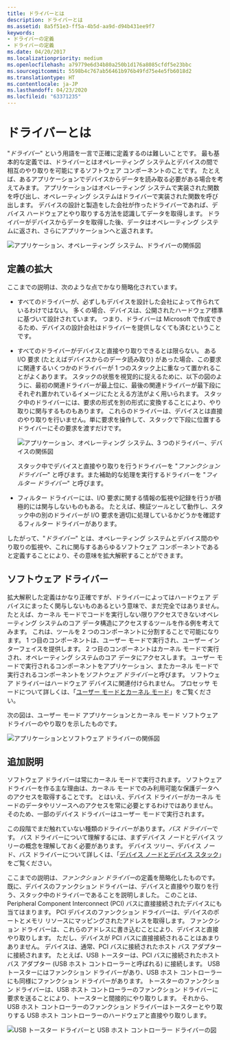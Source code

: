 ```yaml
---
title: ドライバーとは
description: ドライバーとは
ms.assetid: 8a5f51e3-ff5a-4b5d-aa9d-d94b431ee9f7
keywords:
- ドライバーの定義
- ドライバーの定義
ms.date: 04/20/2017
ms.localizationpriority: medium
ms.openlocfilehash: a79779e6d34b80a250b1d176a8085cfdf5e23bbc
ms.sourcegitcommit: 5598b4c767ab56461b976b49fd75e4e5fb6018d2
ms.translationtype: HT
ms.contentlocale: ja-JP
ms.lasthandoff: 04/23/2020
ms.locfileid: "63371235"
---
```

# <a name="what-is-a-driver"></a>ドライバーとは


"*ドライバー*" という用語を一言で正確に定義するのは難しいことです。 最も基本的な定義では、ドライバーとはオペレーティング システムとデバイスの間で相互のやり取りを可能にするソフトウェア コンポーネントのことです。 たとえば、あるアプリケーションでデバイスからデータを読み取る必要がある場合を考えてみます。 アプリケーションはオペレーティング システムで実装された関数を呼び出し、オペレーティング システムはドライバーで実装された関数を呼び出します。 デバイスの設計と製造をした会社が作ったドライバーであれば、デバイス ハードウェアとやり取りする方法を認識してデータを取得します。 ドライバーがデバイスからデータを取得した後、データはオペレーティング システムに返され、さらにアプリケーションへと返されます。

![アプリケーション、オペレーティング システム、ドライバーの関係図](images/whatisadriver01.png)

## <a name="span-idexpanding_the_definitionspanspan-idexpanding_the_definitionspanspan-idexpanding_the_definitionspanexpanding-the-definition"></a><span id="Expanding_the_definition"></span><span id="expanding_the_definition"></span><span id="EXPANDING_THE_DEFINITION"></span>定義の拡大


ここまでの説明は、次のような点でかなり簡略化されています。

-   すべてのドライバーが、必ずしもデバイスを設計した会社によって作られているわけではない。 多くの場合、デバイスは、公開されたハードウェア標準に基づいて設計されています。 つまり、ドライバーは Microsoft で作成できるため、デバイスの設計会社はドライバーを提供しなくても済むということです。

-   すべてのドライバーがデバイスと直接やり取りできるとは限らない。 ある I/O 要求 (たとえばデバイスからのデータ読み取り) があった場合、この要求に関連するいくつかのドライバーが 1 つのスタック上に重なって置かれることがよくあります。 スタックの状態を視覚的に捉えるために、以下の図のように、最初の関連ドライバーが最上位に、最後の関連ドライバーが最下段にそれぞれ置かれているイメージにたとえる方法がよく用いられます。 スタック中のドライバーには、要求の形式を別の形式に変換することにより、やり取りに関与するものもあります。 これらのドライバーは、デバイスとは直接のやり取りを行いません。単に要求を操作して、スタックで下段に位置するドライバーにその要求を渡すだけです。

    ![アプリケーション、オペレーティング システム、3 つのドライバー、デバイスの関係図](images/whatisadriver02.png)

    スタック中でデバイスと直接やり取りを行うドライバーを "*ファンクション ドライバー*" と呼びます。また補助的な処理を実行するドライバーを "*フィルター ドライバー*" と呼びます。

-   フィルター ドライバーには、I/O 要求に関する情報の監視や記録を行うが積極的には関与しないものもある。 たとえば、検証ツールとして動作し、スタック中の別のドライバーが I/O 要求を適切に処理しているかどうかを確認するフィルター ドライバーがあります。

したがって、"*ドライバー*" とは、オペレーティング システムとデバイス間のやり取りの監視や、これに関与するあらゆるソフトウェア コンポーネントであると定義することにより、その意味を拡大解釈することができます。

## <a name="span-idsoftware_driversspanspan-idsoftware_driversspanspan-idsoftware_driversspansoftware-drivers"></a><span id="Software_drivers"></span><span id="software_drivers"></span><span id="SOFTWARE_DRIVERS"></span>ソフトウェア ドライバー


拡大解釈した定義はかなり正確ですが、ドライバーによってはハードウェア デバイスにまったく関与しないものあるという意味で、まだ完全ではありません。 たとえば、カーネル モードでコードを実行しない限りアクセスできないオペレーティング システムのコア データ構造にアクセスするツールを作る例を考えてみます。 これは、ツールを 2 つのコンポーネントに分割することで可能になります。 1 つ目のコンポーネントは、ユーザー モードで実行され、ユーザー インターフェイスを提供します。 2 つ目のコンポーネントはカーネル モードで実行され、オペレーティング システムのコア データにアクセスします。 ユーザー モードで実行されるコンポーネントをアプリケーション、またカーネル モードで実行されるコンポーネントを*ソフトウェア ドライバー*と呼びます。 ソフトウェア ドライバーはハードウェア デバイスに関連付けられません。 プロセッサ モードについて詳しくは、「[ユーザー モードとカーネル モード](user-mode-and-kernel-mode.md)」をご覧ください。

次の図は、ユーザー モード アプリケーションとカーネル モード ソフトウェア ドライバーのやり取りを示したものです。

![アプリケーションとソフトウェア ドライバーの関係図](images/whatisadriver03.png)

## <a name="span-idadditional_notesspanspan-idadditional_notesspanspan-idadditional_notesspanadditional-notes"></a><span id="Additional_notes"></span><span id="additional_notes"></span><span id="ADDITIONAL_NOTES"></span>追加説明


ソフトウェア ドライバーは常にカーネル モードで実行されます。 ソフトウェア ドライバーを作る主な理由は、カーネル モードでのみ利用可能な保護データへのアクセスを取得することです。 とはいえ、デバイス ドライバーがカーネル モードのデータやリソースへのアクセスを常に必要とするわけではありません。 そのため、一部のデバイス ドライバーはユーザー モードで実行されます。

この段階でまだ触れていない種類のドライバーがあります。*バス ドライバー*です。 バス ドライバーについて理解するには、まずデバイス ノードとデバイス ツリーの概念を理解しておく必要があります。 デバイス ツリー、デバイス ノード、バス ドライバーについて詳しくは、「[デバイス ノードとデバイス スタック](device-nodes-and-device-stacks.md)」をご覧ください。

ここまでの説明は、*ファンクション ドライバー*の定義を簡略化したものです。 既に、デバイスのファンクション ドライバーは、デバイスと直接やり取りを行う、スタック中のドライバーであることを説明しました。 このことは、Peripheral Component Interconnect (PCI) バスに直接接続されたデバイスにも当てはまります。 PCI デバイスのファンクション ドライバーは、デバイスのポートとメモリ リソースにマッピングされたアドレスを取得します。 ファンクション ドライバーは、これらのアドレスに書き込むことにより、デバイスと直接やり取りします。 ただし、デバイスが PCI バスに直接接続されることはあまりありません。 デバイスは、通常、PCI バスに接続されたホスト バス アダプターに接続されます。 たとえば、USB トースターは、PCI バスに接続されたホスト バス アダプター (USB ホスト コントローラーと呼ばれる) に接続します。 USB トースターにはファンクション ドライバーがあり、USB ホスト コントローラーにも同様にファンクション ドライバーがあります。 トースターのファンクション ドライバーは、USB ホスト コントローラーのファンクション ドライバーに要求を送ることにより、トースターと間接的にやり取りします。 それから、USB ホスト コントローラーのファンクション ドライバーはトースターとやり取りする USB ホスト コントローラーのハードウェアと直接やり取りします。

![USB トースター ドライバーと USB ホスト コントローラー ドライバーの図](images/whatisadriver04.png)

 

 





